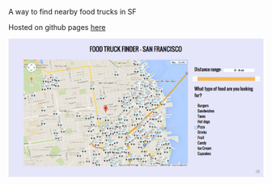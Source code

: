 A way to find nearby food trucks in SF

Hosted on github pages [here](http://alexchao56.github.io/FoodTruckFinder/)

![alt tag](https://raw.githubusercontent.com/alexchao56/FoodTruckFinder/master/images/screenshot.png)

